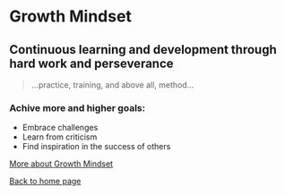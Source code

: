 # Growth Mindset
## Continuous learning and development through hard work and perseverance

> ...practice, training, and above all, method...

### Achive more and higher goals:
- Embrace challenges
- Learn from criticism
- Find inspiration in the success of others

[More about Growth Mindset](https://www.atlassian.com/blog/inside-atlassian/growth-mindset)

[Back to home page](index.md)
